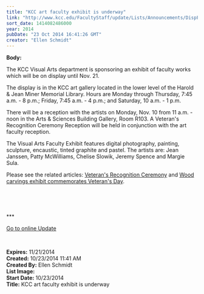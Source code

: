 ```yaml
---
title: "KCC art faculty exhibit is underway"
link: "http://www.kcc.edu/FacultyStaff/update/Lists/Announcements/DispForm.aspx?ID=1689"
sort_date: 1414082486000
year: 2014
pubDate: "23 Oct 2014 16:41:26 GMT"
creator: "Ellen Schmidt"
---
```


<div><b>Body:</b> <div class="ExternalClassC3395824D40B47C2AB309B96121579FB"><p>​The KCC Visual Arts department is sponsoring an exhibit of faculty works which will be on display until Nov. 21. </p>
<p>The display is in the KCC art gallery located in the lower level of the Harold &amp; Jean Miner Memorial Library. Hours are Monday through Thursday, 7:45 a.m. - 8 p.m.; Friday, 7:45 a.m. - 4 p.m.; and Saturday, 10 a.m. - 1 p.m.</p>
<p>There will be a reception with the artists on Monday, Nov. 10 from 11 a.m. - noon in the Arts &amp; Sciences Building Gallery, Room R103. A Veteran's Recognition Ceremony Reception will be held in conjunction with the art faculty reception.</p>
<p>The Visual Arts Faculty Exhibit features digital photography, painting, sculpture, encaustic, tinted graphite and pastel. The artists are: Jean Janssen, Patty McWilliams, Chelise Slowik, Jeremy Spence and Margie Sula.</p>
<p>Please see the related articles: <a href="/FacultyStaff/update/Lists/Events/DispForm2.aspx?List=c267947c-5d3a-41df-bf8c-8c8142ece9fc&amp;ID=610&amp;Source=/FacultyStaff/update/_layouts/sitemanager.aspx?FilterOnly%3D1&amp;SmtContext=SPList%3ac267947c-5d3a-41df-bf8c-8c8142ece9fc?SPWeb%3a6dd7d01a-f4b3-47f9-8d35-b60692caa2f7%3a&amp;SmtContextExpanded=True&amp;Filter=1&amp;pgsz=100&amp;vrmode=False&amp;Web=6dd7d01a-f4b3-47f9-8d35-b60692caa2f7">Veteran's Recognition Ceremony</a> and <a href="/FacultyStaff/update/Lists/Announcements/DispForm2.aspx?List=7e45450e-520d-4ad3-81dd-a79ebcc75df4&amp;ID=1690&amp;Source=/FacultyStaff/update/_layouts/sitemanager.aspx?FilterOnly%3D1&amp;SmtContext=SPList%3a7e45450e-520d-4ad3-81dd-a79ebcc75df4?SPWeb%3a6dd7d01a-f4b3-47f9-8d35-b60692caa2f7%3a&amp;SmtContextExpanded=True&amp;Filter=1&amp;pgsz=100&amp;vrmode=False&amp;lvn=Unexpired%20Announcements&amp;Web=6dd7d01a-f4b3-47f9-8d35-b60692caa2f7">Wood carvings exhibit commemorates Veteran's Day</a>.</p>
<p> </p>
<p> </p>
<p>*** </p>
<p><a href="/update">Go to online Update</a></p>
<p><br /></p></div></div>
<div><b>Expires:</b> 11/21/2014</div>
<div><b>Created:</b> 10/23/2014 11:41 AM</div>
<div><b>Created By:</b> Ellen Schmidt</div>
<div><b>List Image:</b> <a href="http://www.kcc.edu/SiteCollectionImages/Freedom.jpg"></a></div>
<div><b>Start Date:</b> 10/23/2014</div>
<div><b>Title:</b> KCC art faculty exhibit is underway</div>
